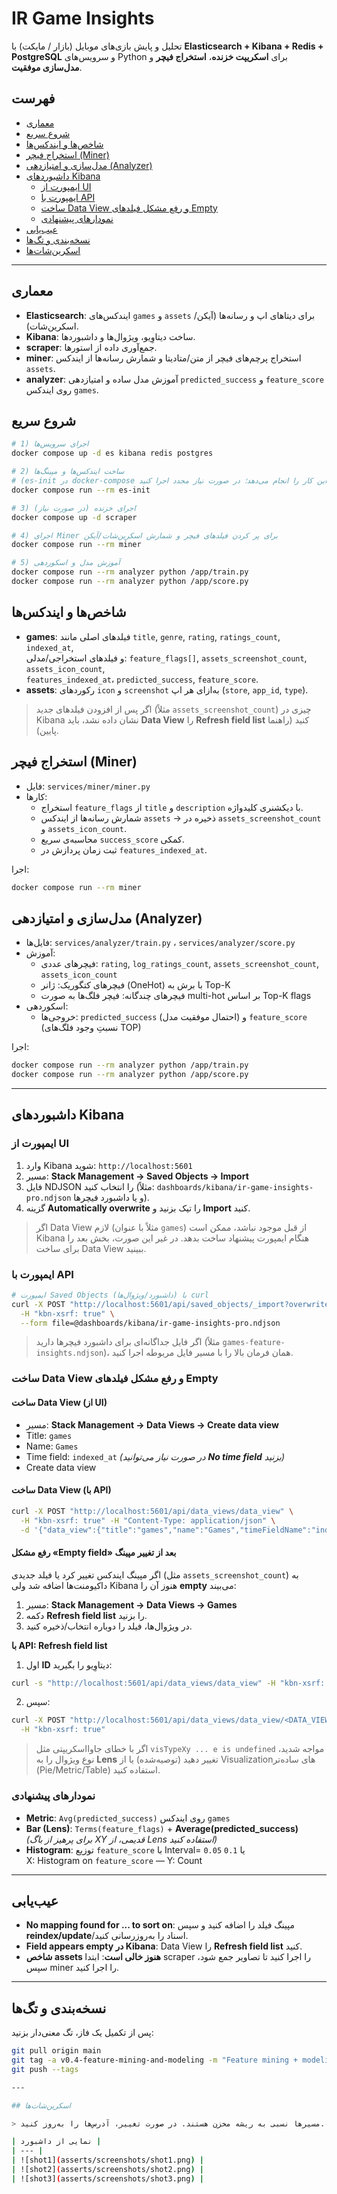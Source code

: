 <!-- ./README.md -->
# IR Game Insights

تحلیل و پایش بازی‌های موبایل (بازار / مایکت) با **Elasticsearch + Kibana + Redis + PostgreSQL** و سرویس‌های Python برای **اسکریپت خزنده**، **استخراج فیچر** و **مدل‌سازی موفقیت**.

## فهرست
- [معماری](#معماری)
- [شروع سریع](#شروع-سریع)
- [شاخص‌ها و ایندکس‌ها](#شاخصها-و-ایندکسها)
- [استخراج فیچر (Miner)](#استخراج-فیچر-miner)
- [مدل‌سازی و امتیازدهی (Analyzer)](#مدلسازی-و-امتیازدهی-analyzer)
- [داشبوردهای Kibana](#داشبوردهای-kibana)
  - [ایمپورت از UI](#ایمپورت-از-ui)
  - [ایمپورت با API](#ایمپورت-با-api)
  - [ساخت Data View و رفع مشکل فیلدهای Empty](#ساخت-data-view-و-رفع-مشکل-فیلدهای-empty)
  - [نمودارهای پیشنهادی](#نمودارهای-پیشنهادی)
- [عیب‌یابی](#عیبیابی)
- [نسخه‌بندی و تگ‌ها](#نسخهبندی-و-تگها)
- [اسکرین‌شات‌ها](#اسکرینشاتها)

---

## معماری
- **Elasticsearch**: ایندکس‌های `games` و `assets` برای دیتاهای اپ و رسانه‌ها (آیکن/اسکرین‌شات).  
- **Kibana**: ساخت دیتاوِیو، ویژوال‌ها و داشبوردها.  
- **scraper**: جمع‌آوری داده از استورها.  
- **miner**: استخراج پرچم‌های فیچر از متن/متادیتا و شمارش رسانه‌ها از ایندکس `assets`.  
- **analyzer**: آموزش مدل ساده و امتیازدهی `predicted_success` و `feature_score` روی ایندکس `games`.

## شروع سریع
```bash
# 1) اجرای سرویس‌ها
docker compose up -d es kibana redis postgres

# 2) ساخت ایندکس‌ها و مپینگ‌ها
# (es-init در docker-compose این کار را انجام می‌دهد؛ در صورت نیاز مجدد اجرا کنید)
docker compose run --rm es-init

# 3) اجرای خزنده (در صورت نیاز)
docker compose up -d scraper

# 4) اجرای Miner برای پر کردن فیلدهای فیچر و شمارش اسکرین‌شات/آیکن
docker compose run --rm miner

# 5) آموزش مدل و اسکوردهی
docker compose run --rm analyzer python /app/train.py
docker compose run --rm analyzer python /app/score.py
```

## شاخص‌ها و ایندکس‌ها
- **games**: فیلدهای اصلی مانند `title`, `genre`, `rating`, `ratings_count`, `indexed_at`,  
  و فیلدهای استخراجی/مدلی: `feature_flags[]`, `assets_screenshot_count`, `assets_icon_count`,  
  `features_indexed_at`، `predicted_success`, `feature_score`.
- **assets**: رکوردهای `icon` و `screenshot` به‌ازای هر اپ (`store`, `app_id`, `type`).

> اگر پس از افزودن فیلدهای جدید (مثلاً `assets_screenshot_count`) چیزی در Kibana نشان داده نشد،
> باید **Data View** را **Refresh field list** کنید (راهنما پایین).

## استخراج فیچر (Miner)
- فایل: `services/miner/miner.py`
- کارها:
  - استخراج `feature_flags` از `title` و `description` با دیکشنری کلیدواژه.
  - شمارش رسانه‌ها از ایندکس `assets` → ذخیره در `assets_screenshot_count` و `assets_icon_count`.
  - محاسبه‌ی سریع `success_score` کمکی.
  - ثبت زمان پردازش در `features_indexed_at`.

اجرا:
```bash
docker compose run --rm miner
```

## مدل‌سازی و امتیازدهی (Analyzer)
- فایل‌ها: `services/analyzer/train.py` ، `services/analyzer/score.py`
- آموزش:
  - فیچرهای عددی: `rating`, `log_ratings_count`, `assets_screenshot_count`, `assets_icon_count`
  - فیچرهای کتگوریک: ژانر (OneHot) با برش به Top-K
  - فیچرهای چندگانه: فیچر فلگ‌ها به صورت multi-hot بر اساس Top-K flags
- اسکوردهی:
  - خروجی‌ها: `predicted_success` (احتمال موفقیت مدل) و `feature_score` (نسبتِ وجود فلگ‌های TOP)

اجرا:
```bash
docker compose run --rm analyzer python /app/train.py
docker compose run --rm analyzer python /app/score.py
```

---

## داشبوردهای Kibana

### ایمپورت از UI
1. وارد Kibana شوید: `http://localhost:5601`
2. مسیر: **Stack Management → Saved Objects → Import**
3. فایل NDJSON را انتخاب کنید (مثلاً: `dashboards/kibana/ir-game-insights-pro.ndjson` و یا داشبورد فیچرها).
4. گزینه **Automatically overwrite** را تیک بزنید و **Import** کنید.

> اگر Data View لازم (مثلاً با عنوان `games`) از قبل موجود نباشد، ممکن است Kibana هنگام ایمپورت پیشنهاد ساخت بدهد.
> در غیر این صورت، بخش بعد را برای ساخت Data View ببینید.

### ایمپورت با API
```bash
# ایمپورت Saved Objects (داشبورد/ویژوال‌ها) با curl
curl -X POST "http://localhost:5601/api/saved_objects/_import?overwrite=true" \
  -H "kbn-xsrf: true" \
  --form file=@dashboards/kibana/ir-game-insights-pro.ndjson
```

> اگر فایل جداگانه‌ای برای داشبورد فیچرها دارید (مثلاً `games-feature-insights.ndjson`)،
> همان فرمان بالا را با مسیر فایل مربوطه اجرا کنید.

### ساخت Data View و رفع مشکل فیلدهای Empty

#### ساخت Data View (از UI)
- مسیر: **Stack Management → Data Views → Create data view**
- Title: `games`
- Name: `Games`
- Time field: `indexed_at`  *(در صورت نیاز می‌توانید **No time field** بزنید)*
- Create data view

#### ساخت Data View (با API)
```bash
curl -X POST "http://localhost:5601/api/data_views/data_view" \
  -H "kbn-xsrf: true" -H "Content-Type: application/json" \
  -d '{"data_view":{"title":"games","name":"Games","timeFieldName":"indexed_at"}}'
```

#### رفع مشکل «Empty field» بعد از تغییر مپینگ
اگر مپینگ ایندکس تغییر کرد یا فیلد جدیدی (مثل `assets_screenshot_count`) به داکیومنت‌ها اضافه شد
ولی Kibana هنوز آن را **empty** می‌بیند:
1. مسیر: **Stack Management → Data Views → Games**
2. دکمه **Refresh field list** را بزنید.
3. در ویژوال‌ها، فیلد را دوباره انتخاب/ذخیره کنید.

**با API: Refresh field list**
1) اول **ID** دیتاوِیو را بگیرید:
```bash
curl -s "http://localhost:5601/api/data_views/data_view" -H "kbn-xsrf: true" | jq .
```
2) سپس:
```bash
curl -X POST "http://localhost:5601/api/data_views/data_view/<DATA_VIEW_ID>/fields/refresh" \
  -H "kbn-xsrf: true"
```

> اگر با خطای جاوااسکریپتی مثل `visTypeXy ... e is undefined` مواجه شدید،
> نوع ویژوال را به **Lens** تغییر دهید (توصیه‌شده) یا از Visualization‌های ساده‌تر (Pie/Metric/Table) استفاده کنید.

### نمودارهای پیشنهادی
- **Metric**: `Avg(predicted_success)` روی ایندکس `games`
- **Bar (Lens)**: `Terms(feature_flags)` + **Average(predicted_success)**  
  *(برای پرهیز از باگ XY قدیمی، از Lens استفاده کنید)*
- **Histogram**: توزیع `feature_score` با Interval= `0.05` یا `0.1`  
  X: Histogram on `feature_score` — Y: Count

---

## عیب‌یابی
- **No mapping found for ... to sort on**: مپینگ فیلد را اضافه کنید و سپس **reindex/update**/اسناد را به‌روزرسانی کنید.  
- **Field appears empty در Kibana**: Data View را **Refresh field list** کنید.  
- **شاخص assets هنوز خالی است**: ابتدا scraper را اجرا کنید تا تصاویر جمع شود، سپس miner را اجرا کنید.

---

## نسخه‌بندی و تگ‌ها
پس از تکمیل یک فاز، تگ معنی‌دار بزنید:
```bash
git pull origin main
git tag -a v0.4-feature-mining-and-modeling -m "Feature mining + modeling (+ Kibana dashboards)"
git push --tags

---

## اسکرین‌شات‌ها

> مسیرها نسبی به ریشه مخزن هستند. در صورت تغییر، آدرس‌ها را به‌روز کنید.

| نمایی از داشبورد |
| --- |
| ![shot1](asserts/screenshots/shot1.png) |
| ![shot2](asserts/screenshots/shot2.png) |
| ![shot3](asserts/screenshots/shot3.png) |

